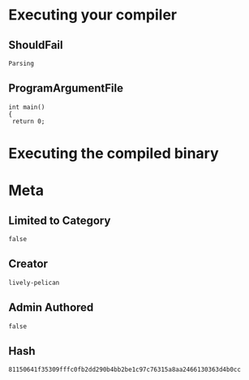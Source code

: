 # Executing your compiler

## ShouldFail

```
Parsing
```

## ProgramArgumentFile

```
int main()
{
 return 0;

```

# Executing the compiled binary

# Meta

## Limited to Category

```
false
```

## Creator

```
lively-pelican
```

## Admin Authored

```
false
```

## Hash

```
81150641f35309fffc0fb2dd290b4bb2be1c97c76315a8aa2466130363d4b0cc
```
